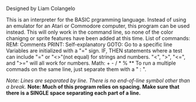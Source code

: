Designed by Liam Colangelo

This is an interpreter for the BASIC prgramming language.
Instead of using an emulator for an Atari or Commodore computer, this program can be used instead.
This will only work in the command line, so none of the color chanigng or sprite features have been added at this time.
List of commands:
    REM: Comments
    PRINT: Self-explanatory
    GOTO: Go to a specific line
    Variables are initialized with a "=" sign.
    IF, THEN statements where a test can include "=" or "<>"(not equal) for strings and numbers. "<", ">", "<=", and ">=" will all work for numbers.
    Math: + - / * % **
    To run a multiple commads on the same line, just separate them with a " : ".
  
*Note: Lines are separated by line. There is no end-of-line symbol other than a break.*
**Note: Much of this program relies on spacing. Make sure that there is a SINGLE space separating each part of a line.**
